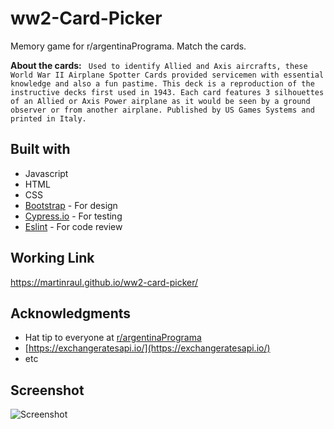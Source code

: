 # ww2-Card-Picker
Memory game for r/argentinaPrograma. Match the cards.

**About the cards:**
` 
Used to identify Allied and Axis aircrafts, these World War II Airplane Spotter Cards provided servicemen with essential knowledge and also a fun pastime. This deck is a reproduction of the instructive decks first used in 1943.
Each card features 3 silhouettes of an Allied or Axis Power airplane as it would be seen by a ground observer or from another airplane.
Published by US Games Systems and printed in Italy.
`

## Built with
* Javascript
* HTML
* CSS 
* [Bootstrap](https://getbootstrap.com/) - For design
* [Cypress.io](https://www.cypress.io/) - For testing
* [Eslint](https://eslint.org/) - For code review

## Working Link
https://martinraul.github.io/ww2-card-picker/

## Acknowledgments
* Hat tip to everyone at [r/argentinaPrograma](https://argentinaprograma.com/)
* [https://exchangeratesapi.io/](https://exchangeratesapi.io/) 
* etc

## Screenshot
![Screenshot](https://i.imgur.com/e8eKtHv.png)



